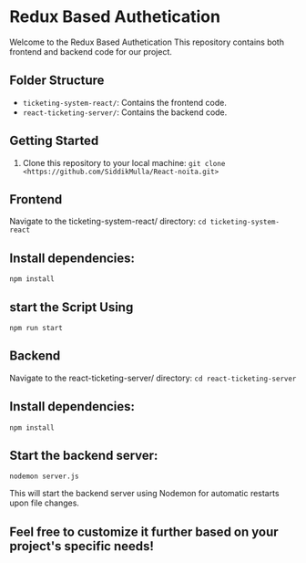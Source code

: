 # Redux Based Authetication

Welcome to the Redux Based Authetication This repository contains both frontend and backend code for our project.

## Folder Structure

- `ticketing-system-react/`: Contains the frontend code.
- `react-ticketing-server/`: Contains the backend code.

## Getting Started

1. Clone this repository to your local machine:
`git clone <https://github.com/SiddikMulla/React-noita.git>`

## Frontend
Navigate to the ticketing-system-react/ directory:
`cd ticketing-system-react`

## Install dependencies:
`npm install`

## start the Script Using
`npm run start`

## Backend
Navigate to the react-ticketing-server/ directory:
`cd react-ticketing-server`

## Install dependencies:
`npm install`

## Start the backend server:
`nodemon server.js`

This will start the backend server using Nodemon for automatic restarts upon file changes.


## Feel free to customize it further based on your project's specific needs!

